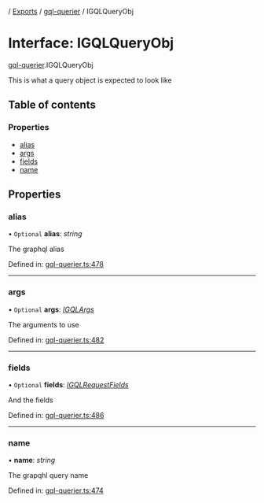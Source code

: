 [](../README.md) / [Exports](../modules.md) / [gql-querier](../modules/gql_querier.md) / IGQLQueryObj

# Interface: IGQLQueryObj

[gql-querier](../modules/gql_querier.md).IGQLQueryObj

This is what a query object is expected to look like

## Table of contents

### Properties

- [alias](gql_querier.igqlqueryobj.md#alias)
- [args](gql_querier.igqlqueryobj.md#args)
- [fields](gql_querier.igqlqueryobj.md#fields)
- [name](gql_querier.igqlqueryobj.md#name)

## Properties

### alias

• `Optional` **alias**: *string*

The graphql alias

Defined in: [gql-querier.ts:478](https://github.com/onzag/itemize/blob/28218320/gql-querier.ts#L478)

___

### args

• `Optional` **args**: [*IGQLArgs*](gql_querier.igqlargs.md)

The arguments to use

Defined in: [gql-querier.ts:482](https://github.com/onzag/itemize/blob/28218320/gql-querier.ts#L482)

___

### fields

• `Optional` **fields**: [*IGQLRequestFields*](gql_querier.igqlrequestfields.md)

And the fields

Defined in: [gql-querier.ts:486](https://github.com/onzag/itemize/blob/28218320/gql-querier.ts#L486)

___

### name

• **name**: *string*

The grapqhl query name

Defined in: [gql-querier.ts:474](https://github.com/onzag/itemize/blob/28218320/gql-querier.ts#L474)
